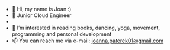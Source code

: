 - 👋 Hi, my name is Joan :)
- 🌱 Junior Cloud Engineer
- 
- 👀 I’m interested in reading books, dancing, yoga, movement, programming and personal development
- 📫 You can reach me via e-mail: joanna.paterek01@gmail.com
